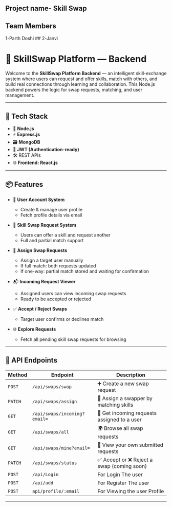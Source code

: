 ## Project name- Skill Swap

## Team Members
 1-Parth Doshi ##
 2-Janvi

# 🔄 SkillSwap Platform — Backend

Welcome to the **SkillSwap Platform Backend** — an intelligent skill-exchange system where users can request and offer skills, match with others, and build real connections through learning and collaboration. This Node.js backend powers the logic for swap requests, matching, and user management.

---

## 🚀 Tech Stack

- 🧠 **Node.js**
- ⚡ **Express.js**
- 🗃️ **MongoDB**
- 🔐 **JWT (Authentication-ready)**
- 🛠️ REST APIs
- 🌐 **Frontend: React.js**

---

## 📦 Features

- 👤 **User Account System**
  - Create & manage user profile
  - Fetch profile details via email

- 🤝 **Skill Swap Request System**
  - Users can offer a skill and request another
  - Full and partial match support

- 📨 **Assign Swap Requests**
  - Assign a target user manually 
  - If full match: both requests updated
  - If one-way: partial match stored and waiting for confirmation

- 📬 **Incoming Request Viewer**
  - Assigned users can view incoming swap requests
  - Ready to be accepted or rejected

- ✅ **Accept / Reject Swaps**
  - Target user confirms or declines match

- 🌐 **Explore Requests**
  - Fetch all pending skill swap requests for browsing

---

## 🧪 API Endpoints

| Method | Endpoint | Description |
|--------|----------|-------------|
| `POST` | `/api/swaps/swap` | ➕ Create a new swap request |
| `PATCH` | `/api/swaps/assign` | 🔁 Assign a swapper by matching skills |
| `GET` | `/api/swaps/incoming?email=` | 📩 Get incoming requests assigned to a user |
| `GET` | `/api/swaps/all` | 🌍 Browse all swap requests |
| `GET` | `/api/swaps/mine?email=` | 🧾 View your own submitted requests |
| `PATCH` | `/api/swaps/status` | ✅ Accept or ❌ Reject a swap (coming soon) |
| `POST` | `/api/Login` | For Login The user |
| `POST` | `/api/add` | For Register The user |
| `POST` | `api/profile/:email` | For Viewing the user Profile|
---
